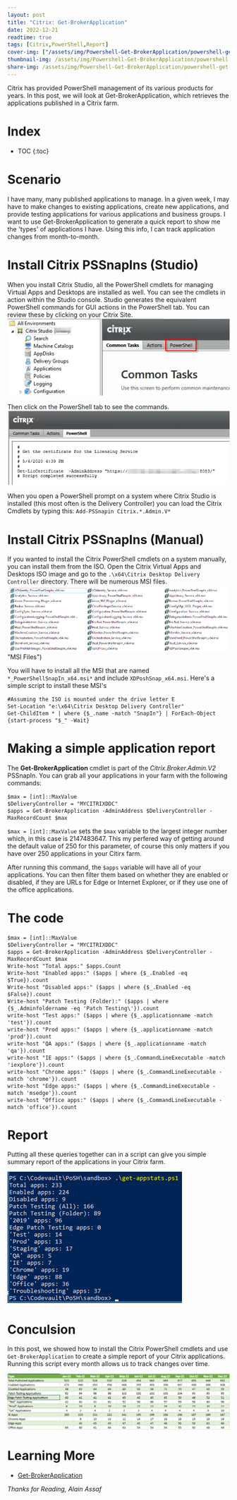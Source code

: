 ```yaml
---
layout: post
title: "Citrix: Get-BrokerApplication"
date: 2022-12-21
readtime: true
tags: [Citrix,PowerShell,Report]
cover-img: ["/assets/img/Powershell-Get-BrokerApplication/powershell-get-brokerapplication.jpg" : "Pixabay"]
thumbnail-img: /assets/img/Powershell-Get-BrokerApplication/powershell-get-brokerapplication.jpg
share-img: /assets/img/Powershell-Get-BrokerApplication/powershell-get-brokerapplication.jpg
---
```


Citrix has provided PowerShell management of its various products for years. In this post, we will look at Get-BrokerApplication, which retrieves the applications published in a Citrix farm.

<!--more-->

# Index

* TOC
{:toc}

# Scenario
I have many, many published applications to manage. In a given week, I may have to make changes to existing applications, create new applications, and provide testing applications for various applications and business groups. I want to use Get-BrokerApplication to generate a quick report to show me the 'types' of applications I have. Using this info, I can track application changes from month-to-month.

# Install Citrix PSSnapIns (Studio)
When you install Citrix Studio, all the PowerShell cmdlets for managing Virtual Apps and Desktops are installed as well. You can see the cmdlets in action within the Studio console. Studio generates the equivalent PowerShell commands for GUI actions in the PowerShell tab. You can review these by clicking on your Citrix Site. 
![Citrix Studio](/assets/img/Powershell-Get-BrokerApplication/gbm1.png "Citrix Studio")

Then click on the PowerShell tab to see the commands.
![PowerShell Tab](/assets/img/Powershell-Get-BrokerApplication/gbm2.png "PowerShell Tab")

When you open a PowerShell prompt on a system where Citrix Studio is installed (this most often is the Delivery Controller) you can load the Citrix Cmdlets by typing this: `Add-PSSnapin Citrix.*.Admin.V*`    

# Install Citrix PSSnapIns (Manual)
If you wanted to install the Citrix PowerShell cmdlets on a system manually, you can install them from the ISO.
Open the Citrix Virtual Apps and Desktops ISO image and go to the `.\x64\Citrix Desktop Delivery Controller` directory. There will be numerous  MSI files. 
![MSI Files](/assets/img/Powershell-Get-BrokerApplication/gbm3.png) "MSI Files")

You will have to install all the MSI that are named `*_PowerShellSnapIn_x64.msi*` and include `XDPoshSnap_x64.msi`. Here's a simple script to install these MSI's

```posh
#Assuming the ISO is mounted under the drive letter E
Set-Location "e:\x64\Citrix Desktop Delivery Controller"
Get-ChildItem * | where {$_.name -match "SnapIn"} | ForEach-Object {start-process "$_" -Wait}
```

# Making a simple application report
The **Get-BrokerApplication** cmdlet is part of the *Citrix.Broker.Admin.V2* PSSnapIn. You can grab all your applications in your farm with the following commands:
```posh
$max = [int]::MaxValue
$DeliveryController = "MYCITRIXDDC"
$apps = Get-BrokerApplication -AdminAddress $DeliveryController -MaxRecordCount $max
```

`$max = [int]::MaxValue` sets the `$max` variable to the largest integer number which, in this case is 2147483647. This my perfered way of getting around the default value of 250 for this parameter, of course this only matters if you have over 250 applications in your Citirx farm.

After running this command, the `$apps` variable will have all of your applications. You can then filter them based on whether they are enabled or disabled, if they are URLs for Edge or Internet Explorer, or if they use one of the office applications.

# The code
```posh
$max = [int]::MaxValue
$DeliveryController = "MYCITRIXDDC"
$apps = Get-BrokerApplication -AdminAddress $DeliveryController -MaxRecordCount $max
Write-host "Total apps:" $apps.Count
Write-host "Enabled apps:" ($apps | where {$_.Enabled -eq $True}).count
Write-host "Disabled apps:" ($apps | where {$_.Enabled -eq $False}).count
Write-host "Patch Testing (Folder):" ($apps | where {$_.Adminfoldername -eq 'Patch Testing\'}).count
write-host "Test apps:" ($apps | where {$_.applicationname -match 'test'}).count
write-host "Prod apps:" ($apps | where {$_.applicationname -match 'prod'}).count
write-host "QA apps:" ($apps | where {$_.applicationname -match 'qa'}).count
write-host "IE apps:" ($apps | where {$_.CommandLineExecutable -match 'iexplore'}).count
write-host "Chrome apps:" ($apps | where {$_.CommandLineExecutable -match 'chrome'}).count
write-host "Edge apps:" ($apps | where {$_.CommandLineExecutable -match 'msedge'}).count
write-host "Office apps:" ($apps | where {$_.CommandLineExecutable -match 'office'}).count
```

# Report
Putting all these queries together can in a script can give you simple summary report of the applications in your Citrix farm.

![Application Report](/assets/img/Powershell-Get-BrokerApplication/gbm4.png "Application Report")

# Conculsion
In this post, we showed how to install the Citrix PowerShell cmdlets and use `Get-BrokerApplication` to create a simple report of your Citrix applications. Running this script every month allows us to track changes over time. 

![Report Table](/assets/img/Powershell-Get-BrokerApplication/gbm5.png "Report Table")


# Learning More
* [Get-BrokerApplication](https://citrix.github.io/delivery-controller-sdk/Broker/Get-BrokerApplication/)


*Thanks for Reading,*
*Alain Assaf*
